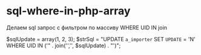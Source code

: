 # sql-where-in-php-array
Делаем sql запрос с фильтром по массиву WHERE UID  IN join

$sqlUpdate = array(1, 2, 3);
 $strSql = "UPDATE `a_importer` SET `UPDATE` = 'N' WHERE UID  IN ('" . join('\',\'', $sqlUpdate) . "')";
